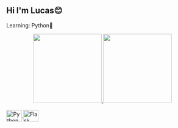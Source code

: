 ## Hi I'm Lucas😊
Learning: Python🐍

<div align="center">
  <a href="https://github.com/lucasmetello/lucasmetello">
  <img height="180em" src="https://github-readme-stats.vercel.app/api?username=lucasmetello&show_icons=true&theme=gotham&include_all_commits=true&count_private=true"/>
  <img height="180em" src="https://github-readme-stats.vercel.app/api/top-langs/?username=lucasmetello&layout=compact&langs_count=7&theme=gotham"/>
</div>
<div style="display: inline_block"><br>
  <img align="center" alt="Python" height="30" width="40" src="https://iconscout.com/icon-editor?state=XQAAAAK7AAAAAAAAAABt__34xeVQe2RTc4S4wQu3_uPVuqTn9RKaOagQA6meD-z2Cm32CMQfymo95jmaSv-sDI2TFxFdnTIcLEIFmqeI5mHpYm_u_ut2aPRX9aTPV-C4ZSRGr8DoIMW74IoKTFo8YBP0NcdMz4Ah31vHKPlT1m-Hg8IonUsdiRvJXC6g82qtNLjk0L1cUTiE2IzonZfAc6uKhJyg1OSCv-cJDY0b6-uvYsBCYW3fYJMXSGlj5v9kP8AA ">
  <img align="center" alt="Flask" height="30" width="40" src="">
</div>
 
<div> 
 
</div>
